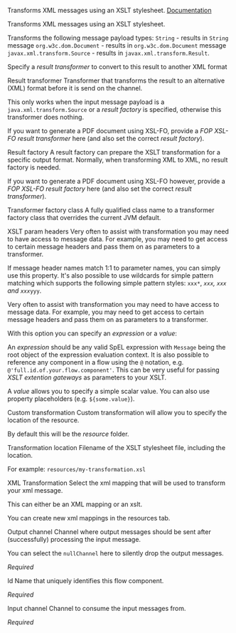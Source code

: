
Transforms XML messages using an XSLT stylesheet.
<a href="http://docs.spring.io/spring-integration/docs/2.1.x/reference/html/xml.html#xml-transformation" target="_blank">Documentation</a>

Transforms XML messages using an XSLT stylesheet.

Transforms the following message payload types:
<code>String</code> - results in <code>String</code> message
<code>org.w3c.dom.Document</code> - results in <code>org.w3c.dom.Document</code> message
<code>javax.xml.transform.Source</code> - results in <code>javax.xml.transform.Result</code>. 

Specify a <i> result transformer</i> to convert to this result to another XML format


Result transformer
Transformer that transforms the result to an alternative (XML) format before it is send on the channel. 

This only works when the input message payload is a <code>java.xml.transform.Source</code> or a <i>result factory</i> is specified, otherwise this transformer does nothing.

If you want to generate a PDF document using XSL-FO, provide a <i>FOP XSL-FO result transformer</i> here (and also set the correct <i>result factory</i>).


Result factory
A result factory can prepare the XSLT transformation for a specific output format. Normally, when transforming XML to XML, no result factory is needed.

If you want to generate a PDF document using XSL-FO however, provide a <i>FOP XSL-FO result factory</i> here (and also set the correct <i>result transformer</i>).


Transformer factory class
A fully qualified class name to a transformer factory class that overrides the current JVM default.


XSLT param headers
Very often to assist with transformation you may need to have access to message data. For example, you may need to get access to certain message headers and pass them on as parameters to a transformer.

If message header names match 1:1 to parameter names, you can simply use this property. It's also possible to use wildcards for simple pattern matching which supports the following simple pattern styles: <code>xxx*</code>, <code>*xxx</code>, <code>*xxx*</code> and <code>xxx*yyy</code>.


Very often to assist with transformation you may need to have access to message data. For example, you may need to get access to certain message headers and pass them on as parameters to a transformer.

With this option you can specify an <i>expression</i> or a <i>value</i>:

An <i>expression</i> should be any valid SpEL expression with <code>Message</code> being the root object of the expression evaluation context. It is also possible to reference any component in a flow using the <code>@</code> notation, e.g. <code>@'full.id.of.your.flow.component'</code>. This can be very useful for passing <i>XSLT extention gateways</i> as parameters to your XSLT.

A <i>value</i> allows you to specify a simple scalar value. You can also use property placeholders (e.g. <code>${some.value}</code>).


Custom transformation
Custom transformation will allow you to specify the location of the resource.

By default this will be the <i>resource</i> folder.


Transformation location
Filename of the XSLT stylesheet file, including the location.

For example: <code>resources/my-transformation.xsl</code>


XML Transformation
Select the xml mapping that will be used to transform your xml message.

This can either be an XML mapping or an xslt.

You can create new xml mappings in the resources tab.


Output channel
Channel where output messages should be sent after (successfully) processing the input message.

You can select the <code>nullChannel</code> here to silently drop the output messages.

<i>Required</i>


Id
Name that uniquely identifies this flow component.

<i>Required</i>


Input channel
Channel to consume the input messages from.

<i>Required</i>

